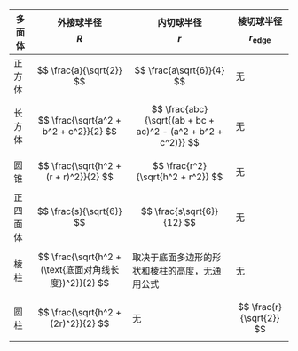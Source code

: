 | 多面体       | 外接球半径 $$ R $$                                          | 内切球半径 $$ r $$                                          | 棱切球半径 $$ r_{\text{edge}} $$                        |
|--------------|--------------------------------------------------------------|--------------------------------------------------------------|-------------------------------------------------------|
| 正方体       | $$ \frac{a}{\sqrt{2}} $$                                     | $$ \frac{a\sqrt{6}}{4} $$                                   | 无                                                     |
| 长方体       | $$ \frac{\sqrt{a^2 + b^2 + c^2}}{2} $$                      | $$ \frac{abc}{\sqrt{(ab + bc + ac)^2 - (a^2 + b^2 + c^2)}} $$ | 无                                                     |
| 圆锥         | $$ \frac{\sqrt{h^2 + (r + r)^2}}{2} $$                      | $$ \frac{r^2}{\sqrt{h^2 + r^2}} $$                        | 无                                                     |
| 正四面体     | $$ \frac{s}{\sqrt{6}} $$                                     | $$ \frac{s\sqrt{6}}{12} $$                                  | 无                                                     |
| 棱柱         | $$ \frac{\sqrt{h^2 + (\text{底面对角线长度})^2}}{2} $$       | 取决于底面多边形的形状和棱柱的高度，无通用公式           | 无                                                     |
| 圆柱         | $$ \frac{\sqrt{h^2 + (2r)^2}}{2} $$                          | 无                                                           | $$ \frac{r}{\sqrt{2}} $$                             |
<script type="text/x-mathjax-config">
  MathJax.Hub.Config({
    tex2jax: {
      inlineMath: [ ['$','$'], ["\$$","\$$"] ],
      displayMath: [ ['$$','$$'], ["\$$","\$$"] ]
    }
  });
</script>
<script type="text/javascript" async
  src="https://cdnjs.cloudflare.com/ajax/libs/mathjax/2.7.7/MathJax.js?config=TeX-MML-AM_CHTML">
</script>
